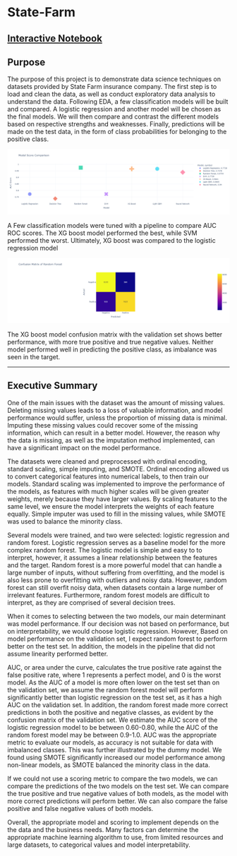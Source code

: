 # State-Farm


## [Interactive Notebook](https://jodiambra.github.io/State-Farm/)

## Purpose

The purpose of this project is to demonstrate data science techniques on datasets provided by State Farm insurance company. The first step is to load and clean the data, as well as conduct exploratory data analysis to understand the data. Following EDA, a few classification models will be built and compared. A logistic regression and another model will be chosen as the final models. We will then compare and contrast the different models based on respective strengths and weaknesses. Finally, predictions will be made on the test data, in the form of class probabilities for belonging to the positive class. 



![Alt text](images/compare_models.png)

A Few classification models were tuned with a pipeline to compare AUC ROC scores. The XG boost model performed the best, while SVM performed the worst. Ultimately, XG boost was compared to the logistic regression model

![Alt text](images/confusion_matrix.png)

The XG boost model confusion matrix with the validation set shows better performance, with more true positive and true negative values. Neither model performed well in predicting the positive class, as imbalance was seen in the target. 


*************************

## Executive Summary 

One of the main issues with the dataset was the amount of missing values. Deleting missing values leads to a loss of valuable information, and model performance would suffer, unless the proportion of missing data is minimal. Imputing these missing values could recover some of the missing information, which can result in a better model. However, the reason why the data is missing, as well as the imputation method implemented, can have a significant impact on the model performance. 

The datasets were cleaned and preprocessed with ordinal encoding, standard scaling, simple imputing, and SMOTE. Ordinal encoding allowed us to convert categorical features into numerical labels, to then train our models. Standard scaling was implemented to improve the performance of the models, as features with much higher scales will be given greater weights, merely because they have larger values. By scaling features to the same level, we ensure the model interprets the weights of each feature equally. Simple imputer was used to fill in the missing values, while SMOTE was used to balance the minority class. 

Several models were trained, and two were selected: logistic regression and random forest. Logistic regression serves as a baseline model for the more complex random forest. The logistic model is simple and easy to to interpret, however, it assumes a linear relationship between the features and the target. Random forest is a more powerful model that can handle a large number of inputs, without suffering from overfitting, and the model is also less prone to overfitting with outliers and noisy data. However, random forest can still overfit noisy data, when datasets contain a large number of irrelevant features. Furthermore, random forest models are difficult to interpret, as they are comprised of several decision trees.

When it comes to selecting between the two models, our main determinant was model performance. If our decision was not based on performance, but on interpretability, we would choose logistic regression. However, Based on model performance on the validation set, I expect random forest to perform better on the test set. In addition, the models in the pipeline that did not assume linearity performed better.  

AUC, or area under the curve, calculates the true positive rate against the false positive rate, where 1 represents a perfect model, and 0 is the worst model. As the AUC of a model is more often lower on the test set than on the validation set, we assume the random forest model will perform significantly better than logistic regression on the test set, as it has a high AUC on the validation set. In addition, the random forest made more correct predictions in both the positive and negative classes, as evident by the confusion matrix of the validation set. We estimate the AUC score of the logistic regression model to be between 0.60-0.80, while the AUC of the random forest model may be between 0.9-1.0. AUC was the appropriate metric to evaluate our models, as accuracy is not suitable for data with imbalanced classes. This was further illustrated by the dummy model. We found using SMOTE significantly increased our model performance among non-linear models, as SMOTE balanced the minority class in the data. 

If we could not use a scoring metric to compare the two models, we can compare the predictions of the two models on the test set. We can compare the true positive and true negative values of both models, as the model with more correct predictions will perform better. We can also compare the false positive and false negative values of both models. 

Overall, the appropriate model and scoring to implement depends on the the data and the business needs. Many factors can determine the appropriate machine learning algorithm to use, from limited resources and large datasets, to categorical values and model interpretability. 
